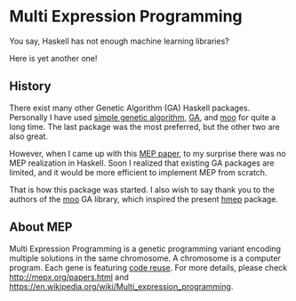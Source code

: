 # Multi Expression Programming

You say, Haskell has not enough machine learning libraries?

Here is yet another one!

## History

There exist many other Genetic Algorithm (GA) Haskell packages.
Personally I have used
[simple genetic algorithm](http://hackage.haskell.org/package/moo),
[GA](http://hackage.haskell.org/package/moo),
and [moo](http://hackage.haskell.org/package/moo) for quite a long time.
The last package was the most preferred, but the other two are
also great.

However, when I came up with this
[MEP paper](http://citeseerx.ist.psu.edu/viewdoc/download?doi=10.1.1.5.4352&rep=rep1&type=pdf),
to my surprise there was no MEP realization in Haskell.
Soon I realized that existing GA packages are limited,
and it would be more efficient to implement MEP from scratch.

That is how this package was started. I also wish to say thank you
to the authors of the [moo](http://hackage.haskell.org/package/moo) 
GA library, which inspired the present 
[hmep](http://github.com/masterdezign/hmep) package.

## About MEP

Multi Expression Programming is a genetic programming variant encoding multiple
solutions in the same chromosome. A chromosome is a computer program.
Each gene is featuring [code reuse](https://en.wikipedia.org/wiki/Code_reuse).
For more details, please check http://mepx.org/papers.html and
https://en.wikipedia.org/wiki/Multi_expression_programming.
